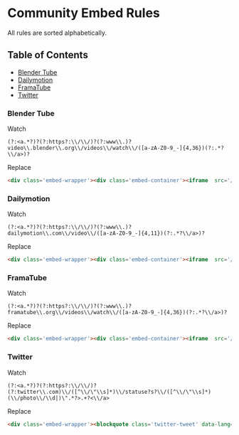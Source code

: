 # Community Embed Rules

All rules are sorted alphabetically.

## Table of Contents

<!-- START doctoc generated TOC please keep comment here to allow auto update -->
<!-- DON'T EDIT THIS SECTION, INSTEAD RE-RUN doctoc TO UPDATE -->
 

- [Blender Tube](#blender-tube)
- [Dailymotion](#dailymotion)
- [FramaTube](#framatube)
- [Twitter](#twitter)

<!-- END doctoc generated TOC please keep comment here to allow auto update -->

### Blender Tube

Watch

```regex
(?:<a.*?)?(?:https?:\\/\\/)?(?:www\\.)?video\\.blender\\.org\\/videos\\/watch\\/([a-zA-Z0-9_-]{4,36})(?:.*?\\/a>)?
```

Replace

```html
<div class='embed-wrapper'><div class='embed-container'><iframe  src='//video.blender.org/videos/embed/$1' frameborder='0' allowfullscreen></iframe></div></div>
```

### Dailymotion

Watch

```regex
(?:<a.*?)?(?:https?:\\/\\/)?(?:www\\.)?dailymotion\\.com\\/video\\/([a-zA-Z0-9_-]{4,11})(?:.*?\\/a>)?
```

Replace

```html
<div class='embed-wrapper'><div class='embed-container'><iframe  src='//www.dailymotion.com/embed/video/$1' frameborder='0' allowfullscreen></iframe></div></div>
```

### FramaTube

Watch

```regex
(?:<a.*?)?(?:https?:\\/\\/)?(?:www\\.)?framatube\\.org\\/videos\\/watch\\/([a-zA-Z0-9_-]{4,36})(?:.*?\\/a>)?
```

Replace

```html
<div class='embed-wrapper'><div class='embed-container'><iframe  src='//framatube.org/videos/embed/$1' frameborder='0' allowfullscreen></iframe></div></div>
```

### Twitter

Watch

```regex
(?:<a.*?)?(?:https?:\\/\\/)?(?:twitter\\.com)\\/([^\\/\"\\s]*)\\/statuse?s?\\/([^\\/\"\\s]*)(\\/photo\\/\\d|)\".*?>.+?<\\/a>
```

Replace

```html
<div class='embed-wrapper'><blockquote class='twitter-tweet' data-lang='en'><a href='https://twitter.com/$1/status/$2'></a></blockquote><script async src='//platform.twitter.com/widgets.js' charset='utf-8'></script></div>
```
